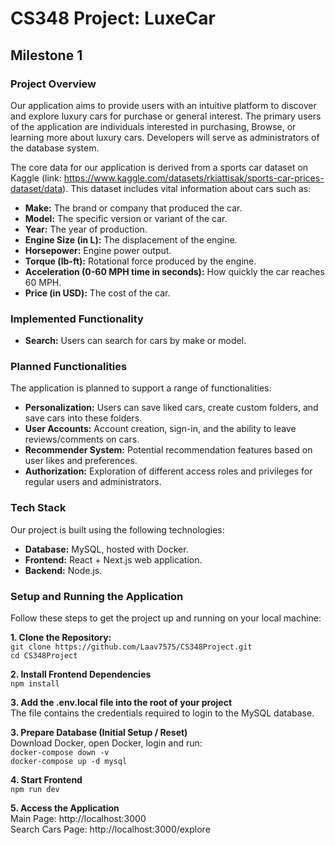 # CS348 Project: LuxeCar

## Milestone 1

### Project Overview

Our application aims to provide users with an intuitive platform to discover and explore luxury cars for purchase or general interest. The primary users of the application are individuals interested in purchasing, Browse, or learning more about luxury cars. Developers will serve as administrators of the database system.

The core data for our application is derived from a sports car dataset on Kaggle (link: https://www.kaggle.com/datasets/rkiattisak/sports-car-prices-dataset/data). This dataset includes vital information about cars such as:
* **Make:** The brand or company that produced the car.
* **Model:** The specific version or variant of the car.
* **Year:** The year of production.
* **Engine Size (in L):** The displacement of the engine.
* **Horsepower:** Engine power output.
* **Torque (lb-ft):** Rotational force produced by the engine.
* **Acceleration (0-60 MPH time in seconds):** How quickly the car reaches 60 MPH.
* **Price (in USD):** The cost of the car.

### Implemented Functionality
* **Search:** Users can search for cars by make or model.

### Planned Functionalities
The application is planned to support a range of functionalities:
* **Personalization:** Users can save liked cars, create custom folders, and save cars into these folders.
* **User Accounts:** Account creation, sign-in, and the ability to leave reviews/comments on cars.
* **Recommender System:** Potential recommendation features based on user likes and preferences.
* **Authorization:** Exploration of different access roles and privileges for regular users and administrators.

### Tech Stack
Our project is built using the following technologies:
* **Database:** MySQL, hosted with Docker.
* **Frontend:** React + Next.js web application.
* **Backend:** Node.js.

### Setup and Running the Application <br>
Follow these steps to get the project up and running on your local machine:

**1. Clone the Repository:** <br>
   `git clone https://github.com/Laav7575/CS348Project.git`<br>
   `cd CS348Project`

**2. Install Frontend Dependencies** <br>
   `npm install`

**3. Add the .env.local file into the root of your project** <br>
The file contains the credentials required to login to the MySQL database.

**3. Prepare Database (Initial Setup / Reset)** <br>
Download Docker, open Docker, login and run: <br>
   `docker-compose down -v`<br>
   `docker-compose up -d mysql`

**4. Start Frontend** <br>
`npm run dev`

**5. Access the Application** <br>
Main Page: http://localhost:3000<br>
Search Cars Page: http://localhost:3000/explore   
